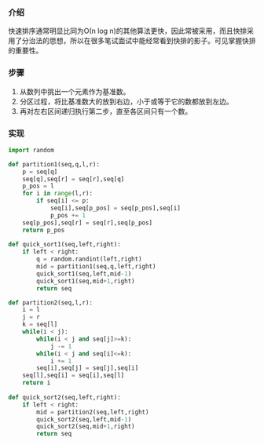 ### 介绍
  快速排序通常明显比同为Ο(n log n)的其他算法更快，因此常被采用，而且快排采用了分治法的思想，所以在很多笔试面试中能经常看到快排的影子。可见掌握快排的重要性。

### 步骤
  1. 从数列中挑出一个元素作为基准数。
  2. 分区过程，将比基准数大的放到右边，小于或等于它的数都放到左边。
  3. 再对左右区间递归执行第二步，直至各区间只有一个数。

### 实现

```python
import random

def partition1(seq,q,l,r):
    p = seq[q]
    seq[q],seq[r] = seq[r],seq[q]
    p_pos = l
    for i in range(l,r):
        if seq[i] <= p:
            seq[i],seq[p_pos] = seq[p_pos],seq[i] 
            p_pos += 1
    seq[p_pos],seq[r] = seq[r],seq[p_pos]
    return p_pos
    
def quick_sort1(seq,left,right):
    if left < right:
        q = random.randint(left,right)
        mid = partition1(seq,q,left,right)
        quick_sort1(seq,left,mid-1)
        quick_sort1(seq,mid+1,right)
        return seq
```


```python
def partition2(seq,l,r):
    i = l
    j = r
    k = seq[l]
    while(i < j):
        while(i < j and seq[j]>=k):
            j -= 1
        while(i < j and seq[i]<=k):
            i += 1
        seq[i],seq[j] = seq[j],seq[i]
    seq[l],seq[i] = seq[i],seq[l]
    return i
    
def quick_sort2(seq,left,right):
    if left < right:
        mid = partition2(seq,left,right)
        quick_sort2(seq,left,mid-1)
        quick_sort2(seq,mid+1,right)
        return seq
```
